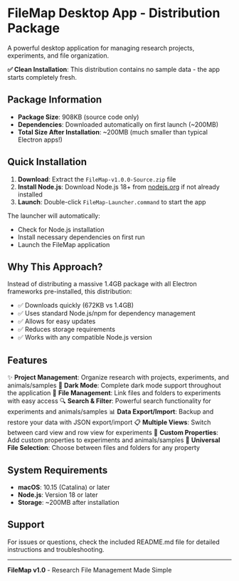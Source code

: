 # FileMap Desktop App - Distribution Package

A powerful desktop application for managing research projects, experiments, and file organization.

**✅ Clean Installation**: This distribution contains no sample data - the app starts completely fresh.

## Package Information

- **Package Size**: 908KB (source code only)
- **Dependencies**: Downloaded automatically on first launch (~200MB)
- **Total Size After Installation**: ~200MB (much smaller than typical Electron apps!)

## Quick Installation

1. **Download**: Extract the `FileMap-v1.0.0-Source.zip` file
2. **Install Node.js**: Download Node.js 18+ from [nodejs.org](https://nodejs.org/) if not already installed
3. **Launch**: Double-click `FileMap-Launcher.command` to start the app

The launcher will automatically:
- Check for Node.js installation
- Install necessary dependencies on first run
- Launch the FileMap application

## Why This Approach?

Instead of distributing a massive 1.4GB package with all Electron frameworks pre-installed, this distribution:
- ✅ Downloads quickly (672KB vs 1.4GB)
- ✅ Uses standard Node.js/npm for dependency management
- ✅ Allows for easy updates
- ✅ Reduces storage requirements
- ✅ Works with any compatible Node.js version

## Features

✨ **Project Management**: Organize research with projects, experiments, and animals/samples
🌙 **Dark Mode**: Complete dark mode support throughout the application
📁 **File Management**: Link files and folders to experiments with easy access
🔍 **Search & Filter**: Powerful search functionality for experiments and animals/samples
📊 **Data Export/Import**: Backup and restore your data with JSON export/import
📋 **Multiple Views**: Switch between card view and row view for experiments
🎯 **Custom Properties**: Add custom properties to experiments and animals/samples
🔗 **Universal File Selection**: Choose between files and folders for any property

## System Requirements

- **macOS**: 10.15 (Catalina) or later
- **Node.js**: Version 18 or later
- **Storage**: ~200MB after installation

## Support

For issues or questions, check the included README.md file for detailed instructions and troubleshooting.

---

**FileMap v1.0** - Research File Management Made Simple
